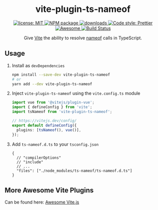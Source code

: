 <h1 align="center">vite-plugin-ts-nameof</h1>

<p align="center">
  <a href="https://github.com/Shinigami92/vite-plugin-ts-nameof/blob/main/LICENSE">
    <img alt="license: MIT" src="https://img.shields.io/github/license/Shinigami92/vite-plugin-ts-nameof.svg?style=flat-square">
  </a>
  <a href="https://www.npmjs.com/package/vite-plugin-ts-nameof" target="_blank">
    <img alt="NPM package" src="https://img.shields.io/npm/v/vite-plugin-ts-nameof.svg?style=flat-square">
  </a>
  <a href="https://www.npmjs.com/package/vite-plugin-ts-nameof" target="_blank">
    <img alt="downloads" src="https://img.shields.io/npm/dt/vite-plugin-ts-nameof.svg?style=flat-square">
  </a>
  <a href="https://github.com/prettier/prettier" target="_blank">
    <img alt="Code style: Prettier" src="https://img.shields.io/badge/code_style-prettier-ff69b4.svg?style=flat-square">
  </a>
  <a href="https://github.com/vitejs/awesome-vite#transformers" target="_blank">
    <img src="https://cdn.rawgit.com/sindresorhus/awesome/d7305f38d29fed78fa85652e3a63e154dd8e8829/media/badge.svg" alt="Awesome">
  </a>
  <a href="https://github.com/Shinigami92/vite-plugin-ts-nameof/actions/workflows/ci.yml">
    <img alt="Build Status" src="https://github.com/Shinigami92/vite-plugin-ts-nameof/actions/workflows/ci.yml/badge.svg?branch=main">
  </a>
</p>

<p align="center">
  Give <a href="https://github.com/vitejs/vite" target="_blank">Vite</a> the ability to resolve <a href="https://github.com/dsherret/ts-nameof" target="_blank">nameof</a> calls in TypeScript.
</p>

## Usage

1. Install as `devDependencies`

   ```bash
   npm install --save-dev vite-plugin-ts-nameof
   # or
   yarn add --dev vite-plugin-ts-nameof
   ```

2. Inject `vite-plugin-ts-nameof` using the `vite.config.ts` module

   ```ts
   import vue from '@vitejs/plugin-vue';
   import { defineConfig } from 'vite';
   import tsNameof from 'vite-plugin-ts-nameof';

   // https://vitejs.dev/config/
   export default defineConfig({
     plugins: [tsNameof(), vue()],
   });
   ```

3. Add `ts-nameof.d.ts` to your `tsconfig.json`

   ```jsonc
   {
     // "compilerOptions"
     // "include"
     // ...
     "files": ["./node_modules/ts-nameof/ts-nameof.d.ts"]
   }
   ```

## More Awesome Vite Plugins

Can be found here: [Awesome Vite.js](https://github.com/vitejs/awesome-vite#readme)
